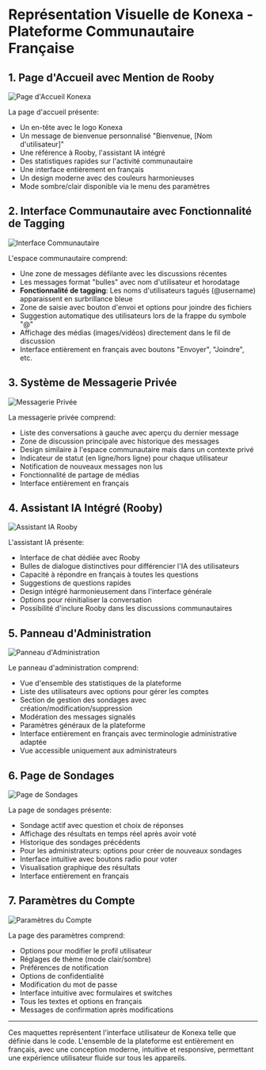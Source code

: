 # Représentation Visuelle de Konexa - Plateforme Communautaire Française

## 1. Page d'Accueil avec Mention de Rooby

![Page d'Accueil Konexa](https://konexa-izh3z-iol8zd-3da661.mgx.dev/assets/images/home-page.png)

La page d'accueil présente:
- Un en-tête avec le logo Konexa
- Un message de bienvenue personnalisé "Bienvenue, [Nom d'utilisateur]"
- Une référence à Rooby, l'assistant IA intégré
- Des statistiques rapides sur l'activité communautaire
- Une interface entièrement en français
- Un design moderne avec des couleurs harmonieuses
- Mode sombre/clair disponible via le menu des paramètres

## 2. Interface Communautaire avec Fonctionnalité de Tagging

![Interface Communautaire](https://konexa-izh3z-iol8zd-3da661.mgx.dev/assets/images/community-page.png)

L'espace communautaire comprend:
- Une zone de messages défilante avec les discussions récentes
- Les messages format "bulles" avec nom d'utilisateur et horodatage
- **Fonctionnalité de tagging**: Les noms d'utilisateurs tagués (@username) apparaissent en surbrillance bleue
- Zone de saisie avec bouton d'envoi et options pour joindre des fichiers
- Suggestion automatique des utilisateurs lors de la frappe du symbole "@"
- Affichage des médias (images/vidéos) directement dans le fil de discussion
- Interface entièrement en français avec boutons "Envoyer", "Joindre", etc.

## 3. Système de Messagerie Privée

![Messagerie Privée](https://konexa-izh3z-iol8zd-3da661.mgx.dev/assets/images/messaging-page.png)

La messagerie privée comprend:
- Liste des conversations à gauche avec aperçu du dernier message
- Zone de discussion principale avec historique des messages
- Design similaire à l'espace communautaire mais dans un contexte privé
- Indicateur de statut (en ligne/hors ligne) pour chaque utilisateur
- Notification de nouveaux messages non lus
- Fonctionnalité de partage de médias
- Interface entièrement en français

## 4. Assistant IA Intégré (Rooby)

![Assistant IA Rooby](https://konexa-izh3z-iol8zd-3da661.mgx.dev/assets/images/assistant-page.png)

L'assistant IA présente:
- Interface de chat dédiée avec Rooby
- Bulles de dialogue distinctives pour différencier l'IA des utilisateurs
- Capacité à répondre en français à toutes les questions
- Suggestions de questions rapides
- Design intégré harmonieusement dans l'interface générale
- Options pour réinitialiser la conversation
- Possibilité d'inclure Rooby dans les discussions communautaires

## 5. Panneau d'Administration

![Panneau d'Administration](https://konexa-izh3z-iol8zd-3da661.mgx.dev/assets/images/admin-page.png)

Le panneau d'administration comprend:
- Vue d'ensemble des statistiques de la plateforme
- Liste des utilisateurs avec options pour gérer les comptes
- Section de gestion des sondages avec création/modification/suppression
- Modération des messages signalés
- Paramètres généraux de la plateforme
- Interface entièrement en français avec terminologie administrative adaptée
- Vue accessible uniquement aux administrateurs

## 6. Page de Sondages

![Page de Sondages](https://konexa-izh3z-iol8zd-3da661.mgx.dev/assets/images/polls-page.png)

La page de sondages présente:
- Sondage actif avec question et choix de réponses
- Affichage des résultats en temps réel après avoir voté
- Historique des sondages précédents
- Pour les administrateurs: options pour créer de nouveaux sondages
- Interface intuitive avec boutons radio pour voter
- Visualisation graphique des résultats
- Interface entièrement en français

## 7. Paramètres du Compte

![Paramètres du Compte](https://konexa-izh3z-iol8zd-3da661.mgx.dev/assets/images/settings-page.png)

La page des paramètres comprend:
- Options pour modifier le profil utilisateur
- Réglages de thème (mode clair/sombre)
- Préférences de notification
- Options de confidentialité
- Modification du mot de passe
- Interface intuitive avec formulaires et switches
- Tous les textes et options en français
- Messages de confirmation après modifications

---

Ces maquettes représentent l'interface utilisateur de Konexa telle que définie dans le code. L'ensemble de la plateforme est entièrement en français, avec une conception moderne, intuitive et responsive, permettant une expérience utilisateur fluide sur tous les appareils.
